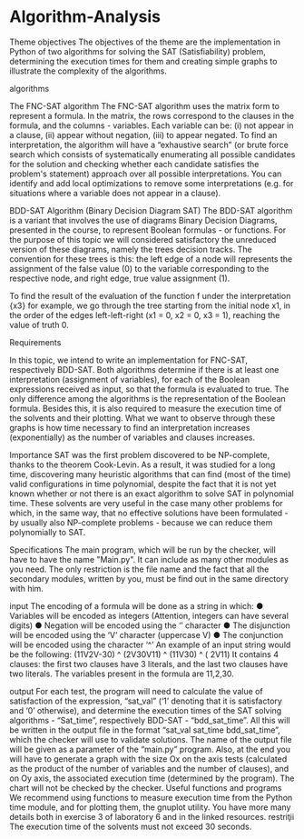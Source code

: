 # Algorithm-Analysis
Theme objectives The objectives of the theme are the implementation in Python of two algorithms for solving the SAT (Satisfiability) problem, determining the execution times for them and creating simple graphs to illustrate the complexity of the algorithms.

algorithms

The FNC-SAT algorithm The FNC-SAT algorithm uses the matrix form to represent a formula. In the matrix, the rows correspond to the clauses in the formula, and the columns - variables. Each variable can be: (i) not appear in a clause, (ii) appear without negation, (iii) to appear negated. To find an interpretation, the algorithm will have a “exhaustive search” (or brute force search which consists of systematically enumerating all possible candidates for the solution and checking whether each candidate satisfies the problem's statement) approach over all possible interpretations. You can identify and add local optimizations to remove some interpretations (e.g. for situations where a variable does not appear in a clause).

BDD-SAT Algorithm (Binary Decision Diagram SAT) The BDD-SAT algorithm is a variant that involves the use of diagrams Binary Decision Diagrams, presented in the course, to represent Boolean formulas - or functions. For the purpose of this topic we will considered satisfactory the unreduced version of these diagrams, namely the trees decision tracks. The convention for these trees is this: the left edge of a node will represents the assignment of the false value (0) to the variable corresponding to the respective node, and right edge, true value assignment (1).

To find the result of the evaluation of the function f under the interpretation {x3} for example, we go through the tree starting from the initial node x1, in the order of the edges left-left-right (x1 = 0, x2 = 0, x3 = 1), reaching the value of truth 0.

Requirements

In this topic, we intend to write an implementation for FNC-SAT, respectively BDD-SAT. Both algorithms determine if there is at least one interpretation (assignment of variables), for each of the Boolean expressions received as input, so that the formula is evaluated to true. The only difference among the algorithms is the representation of the Boolean formula. Besides this, it is also required to measure the execution time of the solvents and their plotting. What we want to observe through these graphs is how time necessary to find an interpretation increases (exponentially) as the number of variables and clauses increases.

Importance SAT was the first problem discovered to be NP-complete, thanks to the theorem Cook-Levin. As a result, it was studied for a long time, discovering many heuristic algorithms that can find (most of the time) valid configurations in time polynomial, despite the fact that it is not yet known whether or not there is an exact algorithm to solve SAT in polynomial time. These solvents are very useful in the case many other problems for which, in the same way, that no effective solutions have been formulated - by usually also NP-complete problems - because we can reduce them polynomially to SAT.

Specifications The main program, which will be run by the checker, will have to have the name "Main.py". It can include as many other modules as you need. The only restriction is the file name and the fact that all the secondary modules, written by you, must be find out in the same directory with him.

input The encoding of a formula will be done as a string in which: ● Variables will be encoded as integers (Attention, integers can have several digits) ● Negation will be encoded using the ‘’ character ● The disjunction will be encoded using the ‘V’ character (uppercase V) ● The conjunction will be encoded using the character ‘^’ An example of an input string would be the following: (11V2V-30) ^ (2V30V11) ^ (11V30) ^ ( 2V11) It contains 4 clauses: the first two clauses have 3 literals, and the last two clauses have two literals. The variables present in the formula are 11,2,30.

output For each test, the program will need to calculate the value of satisfaction of the expression, “sat_val” (‘1’ denoting that it is satisfactory and ‘0’ otherwise), and determine the execution times of the SAT solving algorithms - “Sat_time”, respectively BDD-SAT - “bdd_sat_time”. All this will be written in the output file in the format “sat_val sat_time bdd_sat_time”, which the checker will use to validate solutions. The name of the output file will be given as a parameter of the “main.py” program. Also, at the end you will have to generate a graph with the size Ox on the axis tests (calculated as the product of the number of variables and the number of clauses), and on Oy axis, the associated execution time (determined by the program). The chart will not be checked by the checker. Useful functions and programs We recommend using functions to measure execution time from the Python time module, and for plotting them, the gnuplot utility. You have more many details both in exercise 3 of laboratory 6 and in the linked resources. restriţii The execution time of the solvents must not exceed 30 seconds.






